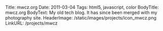 Title: mwcz.org
Date: 2011-03-04
Tags: html5, javascript, color
BodyTitle: mwcz.org
BodyText: My old tech blog. It has since been merged with my photography site.
HeaderImage: /static/images/projects/icon_mwcz.png
LinkURL: /projects/mwcz

<div id="cp-repo"></div>

<script src="/static/js/repo.js"></script>
<script>
    $(function() {
        $('#cp-repo').repo({
            user: 'mwcz',
            name: 'mwcz'
        });
    });
</script>

